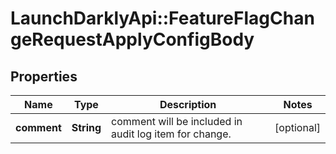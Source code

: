 # LaunchDarklyApi::FeatureFlagChangeRequestApplyConfigBody

## Properties
Name | Type | Description | Notes
------------ | ------------- | ------------- | -------------
**comment** | **String** | comment will be included in audit log item for change. | [optional] 


